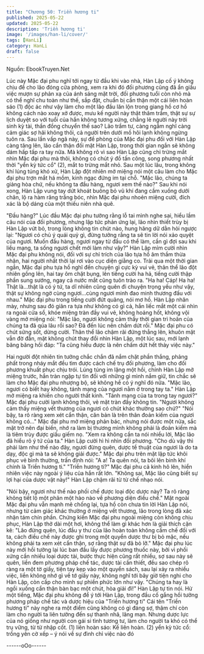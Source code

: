 ```yaml
---
title: "Chương 50: Triền hương ti"
published: 2025-05-22
updated: 2025-05-22
description: 'Triền hương ti'
image: '/images/han-li/cover/'
tags: [HanLi]
category: HanLi
draft: false
---
```


Nguồn: EbookTruyen.Net

Lúc này Mặc đại phu nghĩ tới ngay từ đầu khi vào nhà, Hàn Lập
cố ý không chịu để cho lão đóng cửa phòng, xem ra khi đó đối
phương cũng đã ẩn giấu việc mượn sự phản xạ của ánh sáng
mặt trời, đối phương tuổi còn nhỏ mà có thể nghĩ chu toàn như
thế, sắp đặt, chuẩn bị cẩn thận một cái liên hoàn sáo (1) độc ác
như vậy làm cho một lão đầu lăn lộn trong giang hồ cơ hồ không
cách nào xoay xở được, mưu kế người này thật thâm trầm, thật
sự sự lịch duyệt so với tuổi của hắn không tương xứng, chẳng lẽ
người này trời sinh kỳ tài, thần đồng chuyển thế sao?
Lão trầm tư, càng ngẫm nghĩ càng cảm giác sợ hãi không thôi, cả
người trên dưới mồ hôi lạnh không ngừng tuôn ra.
Sau lần vấp ngã này, sự đề phòng của Mặc đại phu đối với Hàn
Lập càng tăng lên, lão cẩn thận đối mặt Hàn Lập, trong thời gian
ngắn sẽ không dám hấp tấp ra tay nữa.
Mà không rõ vì sao Hàn Lập cũng chỉ trừng mắt nhìn Mặc đại phu
mà thôi, không có chút ý đồ tấn công, song phương nhất thời "yển
kỳ tức cổ" (2), mắt to trừng mắt nhỏ.
Sau một lúc lâu, trong không khí lúng túng khó xử, Hàn Lập đột
nhiên mở miệng nói một câu làm cho Mặc đại phu trợn mắt há
mồm, kinh ngạc đứng im tại chỗ.
"Mặc lão, chúng ta giảng hòa chứ, nếu không ta đầu hàng, ngươi
xem thế nào?"
Sau khi nói xong, Hàn Lập vung tay dứt khoát buông bỏ vũ khí
đang cầm xuống dưới chân, lộ ra hàm răng trắng bóc, nhìn Mặc
đại phu nhoẻn miệng cười, đích xác là bộ dáng của một thiếu niên
nhà quê.

"Đầu hàng?"
Lúc đầu Mặc đại phu tưởng rằng lỗ tai mình nghe sai, hiểu lầm
câu nói của đối phương, nhưng lập tức phản ứng lại, lão nhìn
thiết trùy bị Hàn Lập vứt bỏ, trong lòng không tin chút nào, hung
hăng dữ dằn hỏi ngược lại:
"Ngươi có chủ ý quái quỷ gì, đừng tưởng rằng ta sẽ tin lời nói xảo
quyệt của ngươi. Muốn đầu hàng, ngươi ngay từ đầu có thể làm,
cần gì đợi sau khi liều mạng, ta sống ngươi chết mới làm như
vậy?"
Hàn Lập mỉm cười nhìn Mặc đại phu không nói, đối với sự chỉ
trích của lão tựa hồ âm thầm thừa nhận, hai người nhất thời lại
rơi vào cục diện giằng co.
Trải qua một thời gian ngắn, Mặc đại phu tựa hồ nghĩ đến chuyện
gì cực kỳ vui vẻ, thân thể lão đột nhiên gồng lên, hai tay ôm chặt
bụng, lên tiếng cười ha hả, tiếng cười thập phần sung sướng,
ngay cả nước mắt cũng tuôn trào ra.
"Ha ha! Cáp! Ha ha! Thật là…thật là có ý tứ, ta dĩ nhiên cũng
quên đi chuyện trọng yếu như vậy, thật sự không ngờ cùng
ngươi…cùng ngươi minh đao minh thương đấu với nhau." Mặc đại
phu trong tiếng cười đứt quãng, nói mơ hồ.
Hàn Lập nhăn mày, nhưng sau đó giãn ra tựa như không có gì cả,
hắn liếc mắt một cái nhìn ra ngoài cửa sổ, khóe miệng tràn đầy
vui vẻ, không hoảng hốt, không vội vàng mở miệng nói:
"Mặc lão, ngươi không cảm thấy thời gian trì hoãn của chúng ta
đã qúa lâu rồi sao? Đã đến lúc nên chấm dứt rồi."
Mặc đại phu có chút sửng sốt, dừng cười.
Thân thể lão chậm rãi đứng thẳng lên, khuôn mặt vẫn đờ đẫn,
mặt không chút thay đổi nhìn Hàn Lập, một lúc sau, mới lạnh
băng băng hồi đáp:
"Ta cũng hiểu được là nên chấm dứt hết thảy việc này."

Hai người đột nhiên tin tưởng chắc chắn đã nắm chặt phần thắng,
phảng phất trong nháy mắt đều tìm được cách chế trụ đối
phương, làm cho đối phương khuất phục chịu trói.
Lúng túng im lặng một hồi, chính Hàn Lập mở miệng trước, hắn
tràn ngập tự tin đối với những gì mình nắm giữ, tin chắc sẽ làm
cho Mặc đại phu nhượng bộ, sẽ không hề có ý nghĩ đó nữa.
"Mặc lão, ngươi có biết hay không, tánh mạng của ngươi nằm ở
trong tay ta." Hàn Lập mở miệng ra khiến cho người thất kinh.
"Tánh mạng của ta trong tay ngươi?" Mặc đại phu cười lạnh
không thôi, vẻ mặt tràn đầy không tin.
"Ngươi không cảm thấy miệng vết thương của ngươi có chút khác
thường sao chứ?"
"Nói bậy, ta rõ ràng xem xét cẩn thận, căn bản là trên thân đoản
kiếm của ngươi không có…" Mặc đại phu mở miệng phản bác,
nhưng nói được một nửa, sắc mặt trở nên đại biến, nhớ ra làm bị
thương mình không phải là đoản kiếm mà là tiêm trùy được giấu
giếm nọ.
"Xem ra không cần ta nói nhiều lời, Mặc lão đã hiểu rõ ý tứ của
ta." Hàn Lập cười hì hì nhìn đối phương.
"Cho dù vậy thì phải làm như thế nào đây, ngươi đừng quên, dược
tề thuật của ngươi là do ta dạy, độc gì mà ta sẽ không giải được."
Mặc đại phu trên mặt lập tức khôi phục vẻ bình thường, trấn định
nói:
"A a! Ta quên nói, ta bôi lên binh khí chính là Triền hương ti."
"Triền hương ti?" Mặc đại phu cả kinh hô lên, hiển nhiên việc này
ngoài ý liệu của hắn rất lớn.
"Không sai, Mặc lão cũng biết sự lợi hại của dược vật này!" Hàn
Lập chậm rãi từ từ chế nhạo nói.

"Nói bậy, ngươi như thế nào phối chế được loại độc dược này? Ta
rõ ràng không tiết lộ một phân một hào nào về phương diện điều
chế." Mặt ngoài Mặc đại phu vẫn mạnh mẽ chống lại, tựa hồ còn
chưa tin lời Hàn Lập nói, nhưng từ cảm giác khác thường ở
miệng vết thương, lão trong lòng đã xác nhận tám chín phần.
Chứng kiến Mặc đại phu ngoài miệng còn không chịu phục, Hàn
Lập thở dài một hơi, không thể làm gì khác hơn là giải thích cặn
kẽ:
"Lão đừng quên, lúc đầu y thư của lão hoàn toàn không cấm chế
đối với ta, cách điều chế này được ghi trong một quyển dược thư
bị bỏ mặc, nếu không phải ta xem xét cẩn thận, sợ rằng thật sự
đã bỏ lỡ."
Mặc đại phu lúc này mới hồi tưởng lại lúc ban đầu lấy được
phương thuốc này, bởi vì phối xứng cần nhiều loại dược tài, bước
thực hiện cũng rất nhiều, sợ sau này sẽ quên, liền đem phương
pháp chế tác, dược tài cần thiết, đều sao chép rõ ràng ra một tờ
giấy, tiện tay kẹp vào một quyển sách, sau lại xảy ra nhiều việc,
liền không nhớ gì về tớ giấy này, không nghĩ tới bây giờ tiện nghi
cho Hàn Lập, còn cấp cho mình sự phiền phức lớn như vậy.
"Chúng ta hay là ngồi xuống cẩn thận bàn bạc một chút, hòa giải
đi!" Hàn Lập tự tin nói.
Hừ một tiếng, Mặc đại phu không để ý tới Hàn Lập, trong đầu cố
gắng hồi tưởng phương pháp chế tác và dược hiệu của "Triền
hương ti"
Cái tên "Triền hương ti" này nghe ra một điểm cũng không có gì
đáng sợ, thậm chí còn làm cho người ta liên tưởng đến sự thanh
nhã, lãng mạn. Nhưng dược lực của nó giống như người con gái
si tình tương tư, làm cho người ta khó có thể trụ vững, từ từ nhập
cốt.
(1) liên hoàn sáo: Kế liên hoàn.
(2) yển kỳ tức cổ: trống yên cờ xếp – ý nói về sự đình chỉ việc nào
đó

------oOo------
